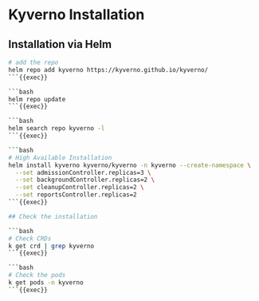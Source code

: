 # Kyverno Installation

## Installation via Helm

```bash
# add the repo
helm repo add kyverno https://kyverno.github.io/kyverno/
```{{exec}}

```bash
helm repo update
```{{exec}}

```bash
helm search repo kyverno -l
```{{exec}}

```bash
# High Available Installation
helm install kyverno kyverno/kyverno -n kyverno --create-namespace \
  --set admissionController.replicas=3 \
  --set backgroundController.replicas=2 \
  --set cleanupController.replicas=2 \
  --set reportsController.replicas=2
```{{exec}}

## Check the installation

```bash
# Check CRDs
k get crd | grep kyverno
```{{exec}}

```bash
# Check the pods
k get pods -n kyverno
```{{exec}}
